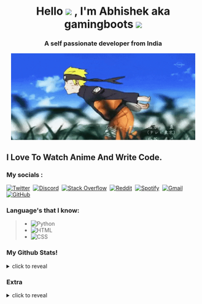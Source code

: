 <h1 align="center">Hello <img src="https://media.giphy.com/media/mGcNjsfWAjY5AEZNw6/giphy.gif" width="50"> , I'm Abhishek aka gamingboots <img src="https://media.giphy.com/media/VgCDAzcKvsR6OM0uWg/giphy.gif" width="50"></h1>
<h3 align="center">A self passionate developer from India</h3>
<div align="center"><img src="./Media/banner_.gif"></div>

## I Love To Watch Anime And Write Code.
### My socials : 
[![Twitter](https://img.shields.io/badge/Twitter-%231DA1F2.svg?style=for-the-badge&logo=Twitter&logoColor=white)](https://twitter.com/gamingbootsytx)&nbsp;
[![Discord](https://img.shields.io/badge/Discord_Server-%237289DA.svg?style=for-the-badge&logo=discord&logoColor=white)](https://discord.gg/ATzc2XQNnM)&nbsp;
[![Stack Overflow](https://img.shields.io/badge/-Stackoverflow-FE7A16?style=for-the-badge&logo=stack-overflow&logoColor=white)](https://stackoverflow.com/users/17571813/abgy)&nbsp;
[![Reddit](https://img.shields.io/badge/Reddit-FF4500?style=for-the-badge&logo=reddit&logoColor=white)](https://reddit.com/user/gamingboots)&nbsp;
[![Spotify](https://img.shields.io/badge/Spotify-1ED760?style=for-the-badge&logo=spotify&logoColor=white)](https://open.spotify.com/user/31i62mcelo4lhqymrkghdcbexyxa)&nbsp;
[![Gmail](https://img.shields.io/badge/Gmail-D14836?style=for-the-badge&logo=gmail&logoColor=white)](mailto:gamngboots19@gmail.com)&nbsp;
[![GitHub](https://img.shields.io/badge/GitHub-%23121011.svg?style=for-the-badge&logo=github&logoColor=white)](https://github.com/gamingboots)&nbsp;

### Language's that I know:

> - ![Python](https://img.shields.io/badge/-Python-05122A?style=for-the-badge&logo=python)&nbsp;
> - ![HTML](https://img.shields.io/badge/-HTML-05122A?style=for-the-badge&logo=HTML5)&nbsp;
> - ![CSS](https://img.shields.io/badge/-CSS-05122A?style=for-the-badge&logo=CSS3&logoColor=1572B6)&nbsp;
### My Github Stats!

<details>
  <summary>click to reveal</summary>
  <div>
    <br>
    <img src="https://github-readme-stats.vercel.app/api?username=gamingboots&show_icons=true&theme=radical&count_private=true&include_all_commits=true">
    <img src="https://github-readme-streak-stats.herokuapp.com/?user=gamingboots&theme=radical">
    <img src="https://github-readme-stats.vercel.app/api/top-langs/?username=gamingboots&theme=radical">
  </div>
</details>

### Extra
<details>
  <summary>click to reveal</summary>
<a href="https://open.spotify.com/user/31i62mcelo4lhqymrkghdcbexyxa">

[![spotify-github-profile](https://spotify-github-profile.vercel.app/api/view?uid=31i62mcelo4lhqymrkghdcbexyxa&cover_image=true&theme=novatorem&bar_color=53b14f&bar_color_cover=true)](https://spotify-github-profile.vercel.app/api/view?uid=rwu8m7m34mit13j931l5618p5&redirect=true)

<img align="middle" src="https://discord.c99.nl/widget/theme-3/760774187357962262.png">
</a>
</p>
</div>
